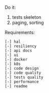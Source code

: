 Do it:
1. tests skeleton
2. paging, sorting

Requirements:
```
[-] hal
[-] resiliency
[-] api docs
[-] ui
[-] docker
[-] k8s
[-] code design
[-] code quality
[-] tests quality
[-] performance
[-] readme
```